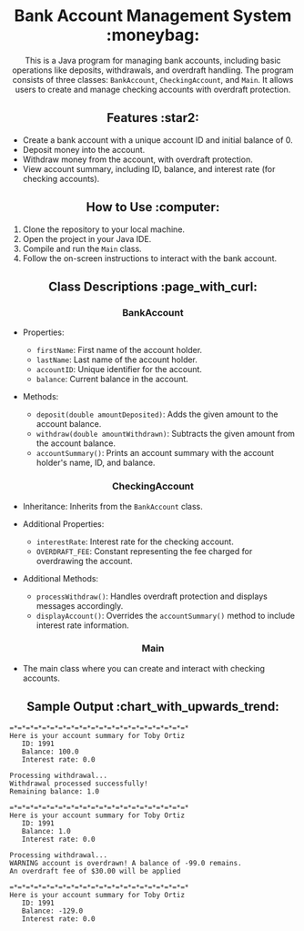 <h1 align="center">Bank Account Management System :moneybag:</h1>

<p align="center">This is a Java program for managing bank accounts, including basic operations like deposits, withdrawals, and overdraft handling. The program consists of three classes: <code>BankAccount</code>, <code>CheckingAccount</code>, and <code>Main</code>. It allows users to create and manage checking accounts with overdraft protection.</p>

<h2 align="center">Features :star2:</h2>

- Create a bank account with a unique account ID and initial balance of 0.
- Deposit money into the account.
- Withdraw money from the account, with overdraft protection.
- View account summary, including ID, balance, and interest rate (for checking accounts).

<h2 align="center">How to Use :computer:</h2>

1. Clone the repository to your local machine.
2. Open the project in your Java IDE.
3. Compile and run the <code>Main</code> class.
4. Follow the on-screen instructions to interact with the bank account.

<h2 align="center">Class Descriptions :page_with_curl:</h2>

<h3 align="center">BankAccount</h3>

- Properties:
  - `firstName`: First name of the account holder.
  - `lastName`: Last name of the account holder.
  - `accountID`: Unique identifier for the account.
  - `balance`: Current balance in the account.

- Methods:
  - `deposit(double amountDeposited)`: Adds the given amount to the account balance.
  - `withdraw(double amountWithdrawn)`: Subtracts the given amount from the account balance.
  - `accountSummary()`: Prints an account summary with the account holder's name, ID, and balance.

<h3 align="center">CheckingAccount</h3>

- Inheritance: Inherits from the <code>BankAccount</code> class.

- Additional Properties:
  - `interestRate`: Interest rate for the checking account.
  - `OVERDRAFT_FEE`: Constant representing the fee charged for overdrawing the account.

- Additional Methods:
  - `processWithdraw()`: Handles overdraft protection and displays messages accordingly.
  - `displayAccount()`: Overrides the <code>accountSummary()</code> method to include interest rate information.

<h3 align="center">Main</h3>

- The main class where you can create and interact with checking accounts.

<h2 align="center">Sample Output :chart_with_upwards_trend:</h2>

```plaintext
=*=*=*=*=*=*=*=*=*=*=*=*=*=*=*=*=*=*=*=*=*=*
Here is your account summary for Toby Ortiz
   ID: 1991
   Balance: 100.0
   Interest rate: 0.0

Processing withdrawal...
Withdrawal processed successfully!
Remaining balance: 1.0

=*=*=*=*=*=*=*=*=*=*=*=*=*=*=*=*=*=*=*=*=*=*
Here is your account summary for Toby Ortiz
   ID: 1991
   Balance: 1.0
   Interest rate: 0.0

Processing withdrawal...
WARNING account is overdrawn! A balance of -99.0 remains.
An overdraft fee of $30.00 will be applied

=*=*=*=*=*=*=*=*=*=*=*=*=*=*=*=*=*=*=*=*=*=*
Here is your account summary for Toby Ortiz
   ID: 1991
   Balance: -129.0
   Interest rate: 0.0
